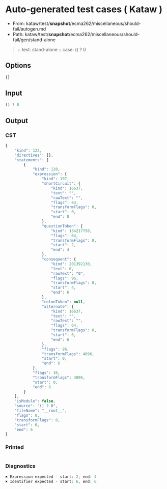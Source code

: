 # Auto-generated test cases ( Kataw )
- From: kataw/test/__snapshot__/ecma262/miscellaneous/should-fail/autogen.md
- Path: kataw/test/__snapshot__/ecma262/miscellaneous/should-fail/gen/stand-alone
> :: test: stand-alone
> :: case: () ? 0
## Options

`````js
{}
`````
## Input

`````js
() ? 0
`````
## Output

### CST

```javascript
{
    "kind": 122,
    "directives": [],
    "statements": [
        {
            "kind": 120,
            "expression": {
                "kind": 197,
                "shortCircuit": {
                    "kind": 16637,
                    "text": "",
                    "rawText": "",
                    "flags": 64,
                    "transformFlags": 0,
                    "start": 0,
                    "end": 0
                },
                "questionToken": {
                    "kind": 134217750,
                    "flags": 64,
                    "transformFlags": 0,
                    "start": 2,
                    "end": 4
                },
                "consequent": {
                    "kind": 201392130,
                    "text": 0,
                    "rawText": "0",
                    "flags": 96,
                    "transformFlags": 0,
                    "start": 4,
                    "end": 6
                },
                "colonToken": null,
                "alternate": {
                    "kind": 16637,
                    "text": "",
                    "rawText": "",
                    "flags": 64,
                    "transformFlags": 0,
                    "start": 6,
                    "end": 6
                },
                "flags": 96,
                "transformFlags": 4096,
                "start": 0,
                "end": 6
            },
            "flags": 16,
            "transformFlags": 4096,
            "start": 0,
            "end": 6
        }
    ],
    "isModule": false,
    "source": "() ? 0",
    "fileName": "__root__",
    "flags": 0,
    "transformFlags": 0,
    "start": 0,
    "end": 6
}
```

### Printed

```javascript

```

### Diagnostics

```javascript
✖ Expression expected - start: 2, end: 4
✖ Identifier expected - start: 6, end: 6

```

